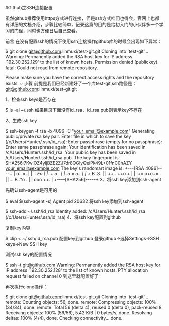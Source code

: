 #Github之SSH连接配置

虽然github推荐使用https方式进行连接，但是ssh方式咱们也得会，官网上也都有详细的文档介绍，步骤比较简单，记录这篇的目的是给初入门的小伙伴多一个学习的门径，同时也方便日后自己查看。

前言
在没有配置ssh的情况下使用ssh连接操作github库的时候会出现如下异常：

$ git clone git@github.com:linmuxi/test-git.git
Cloning into 'test-git'...
Warning: Permanently added the RSA host key for IP address '192.30.252.129' to the list of known hosts.
Permission denied (publickey).
fatal: Could not read from remote repository.

Please make sure you have the correct access rights
and the repository exists.
~
步骤
前提是我们已经新建好了一个库test-git,ssh路径是：git@github.com:linmuxi/test-git.git

1、检查ssh keys是否存在

$ ls -al ~/.ssh
如果目录下面没有id_rsa、id_rsa.pub则表示key不存在

2、生成ssh key

$ ssh-keygen -t rsa -b 4096 -C "your_email@example.com"
Generating public/private rsa key pair.
Enter file in which to save the key (/c/Users/Hunter/.ssh/id_rsa):
Enter passphrase (empty for no passphrase):
Enter same passphrase again:
Your identification has been saved in /c/Users/Hunter/.ssh/id_rsa.
Your public key has been saved in /c/Users/Hunter/.ssh/id_rsa.pub.
The key fingerprint is:
SHA256:7KwlOZ4yljBZE2ZJ7dr8QGIyQeiPk49L+01fnC0hAZY your_email@example.com
The key's randomart image is:
+---[RSA 4096]----+
| o...=.          |
|. . *Eo          |
|.  + o .         |
| .o = o..        |
|  +* B .S.       |
| ++.. ++o +      |
| .+o o+o+= .     |
|....B..*o .      |
| ooo ++.         |
+----[SHA256]-----+
3、将ssh key添加到ssh-agent

先确认ssh-agent是可用的

$ eval $(ssh-agent -s)
Agent pid 20632
将ssh key添加到ssh-agent

$ ssh-add ~/.ssh/id_rsa
Identity added: /c/Users/Hunter/.ssh/id_rsa (/c/Users/Hunter/.ssh/id_rsa)
4、将ssh key配置到github

复制key内容

$ clip < ~/.ssh/id_rsa.pub
配置key到github
登录github->选择Settings->SSH keys->New SSH key

测试ssh key的配置情况

$ ssh -t git@github.com
Warning: Permanently added the RSA host key for IP address '192.30.252.128' to the list of known hosts.
PTY allocation request failed on channel 0
到这里就配置好了

再次执行clone操作：

$ git clone git@github.com:linmuxi/test-git.git
Cloning into 'test-git'...
remote: Counting objects: 56, done.
remote: Compressing objects: 100% (34/34), done.
remote: Total 56 (delta 4), reused 0 (delta 0), pack-reused 8
Receiving objects: 100% (56/56), 5.42 KiB | 0 bytes/s, done.
Resolving deltas: 100% (4/4), done.
Checking connectivity... done.